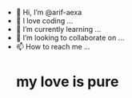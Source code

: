 - 👋 Hi, I’m @arif-aexa
- 👀 I love coding ...
- 🌱 I’m currently learning ...
- 💞️ I’m looking to collaborate on ...
- 📫 How to reach me ...
  <h1>my love is pure</h1>
<!---
arif-aexa/arif-aexa is a ✨ special ✨ repository because its `README.md` (this file) appears on your GitHub profile.
You can click the Preview link to take a look at your changes.
--->
